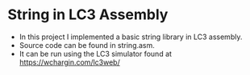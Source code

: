 # String in LC3 Assembly

- In this project I implemented a basic string library in LC3 assembly.
- Source code can be found in string.asm.
- It can be run using the LC3 simulator found at https://wchargin.com/lc3web/